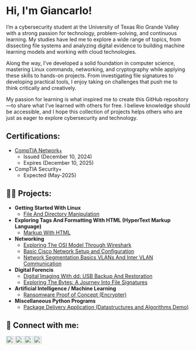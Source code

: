 <h1>Hi, I'm Giancarlo!</h1>
I’m a cybersecurity student at the University of Texas Rio Grande Valley with a strong passion for technology, problem-solving, and continuous learning. My studies have led me to explore a wide range of topics, from dissecting file systems and analyzing digital evidence to building machine learning models and working with cloud technologies.

Along the way, I’ve developed a solid foundation in computer science, mastering Linux commands, networking, and cryptography while applying these skills to hands-on projects. From investigating file signatures to developing practical tools, I enjoy taking on challenges that push me to think critically and creatively.

My passion for learning is what inspired me to create this GitHub repository—to share what I’ve learned with others for free. I believe knowledge should be accessible, and I hope this collection of projects helps others who are just as eager to explore cybersecurity and technology.

<h2>Certifications:</h2>

- [CompTIA Network+](https://www.credly.com/badges/9a0bf1bc-497e-4d57-9bf5-6c96a655b0db/public_url)
  - Issued (December 10, 2024)
  - Expires (December 10, 2025)
- CompTIA Security+
  - Expected (May-2025)

<h2>👨‍💻 Projects:</h2>


- <b>Getting Started With Linux</b>
  - [File And Directory Manipulation](https://github.com/GiancarloDLT/File-And-Directory-Manipulation)
- <b>Exploring Tags And Formatting With HTML (HyperText Markup Language)</b>
  - [Markup With HTML](https://github.com/GiancarloDLT/Markup-With-HTML)
- <b>Networking</b>
  - [Exploring The OSI Model Through Wireshark](https://github.com/GiancarloDLT/Exploring-the-OSI-Model-Through-Wireshark)
  - [Basic Cisco Network Setup and Configuration](https://github.com/GiancarloDLT/Basic-Cisco-Network-Setup-and-Configuration)
  - [Network Segmentation Basics VLANs And Inter VLAN Communication](https://github.com/GiancarloDLT/Network-Segmentation-Basics-VLANs-and-Inter-VLAN-Communication)
- <b>Digital Forencis</b>
  - [Digital Imaging With dd: USB Backup And Restoration](https://github.com/GiancarloDLT/Digital-Imaging-with-dd-USB-Backup-and-Restoration)
  - [Exploring The Bytes: A Journey Into File Signatures](https://github.com/GiancarloDLT/Exploring-the-Bytes-A-Journey-into-File-Signatures) 
- <b>Artificial Intelligence / Machine Learning</b>
  - [Ransomware Proof of Concept (Encrypter)]()
- <b>Miscellaneous Python Programs</b>
  - [Package Delivery Application (Datastructures and Algorithms Demo)]()


<h2> 🤳 Connect with me:</h2>

[<img align="left" alt="JoshMadakor | YouTube" width="22px" src="https://cdn.jsdelivr.net/npm/simple-icons@v3/icons/youtube.svg" />][youtube]
[<img align="left" alt="JoshMadakor | Twitter" width="22px" src="https://cdn.jsdelivr.net/npm/simple-icons@v3/icons/twitter.svg" />][twitter]
[<img align="left" alt="JoshMadakor | LinkedIn" width="22px" src="https://cdn.jsdelivr.net/npm/simple-icons@v3/icons/linkedin.svg" />][linkedin]
[<img align="left" alt="JoshMadakor | Instagram" width="22px" src="https://cdn.jsdelivr.net/npm/simple-icons@v3/icons/instagram.svg" />][instagram]

[twitter]: https://twitter.com/joshmadakor
[youtube]: https://www.youtube.com/c/joshmadakor
[instagram]: https://www.instagram.com/joshmadakor/
[linkedin]: https://linkedin.com/in/joshmadakor

<!--
**GiancarloDLT/GiancarloDLT** is a ✨ _special_ ✨ repository because its `README.md` (this file) appears on your GitHub profile.

Here are some ideas to get you started:

- 🔭 I’m currently working on ...
- 🌱 I’m currently learning ...
- 👯 I’m looking to collaborate on ...
- 🤔 I’m looking for help with ...
- 💬 Ask me about ...
- 📫 How to reach me: ...
- 😄 Pronouns: ...
- ⚡ Fun fact: ...
-->
